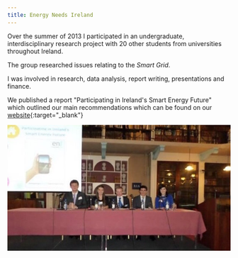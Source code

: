 ```yaml
---
title: Energy Needs Ireland
---
```


Over the summer of 2013 I participated in an undergraduate,
interdisciplinary research project with 20 other students from universities throughout
Ireland. 

The group researched issues relating to the *Smart Grid*.

I was involved in research, data analysis, report writing, presentations and finance.

We published a report "Participating in Ireland's Smart Energy Future" which outlined
our main recommendations which can be found on our [website](http://eni.ucd.ie/?page_id=36){:target="_blank"}

![Energy Needs Ireland](assets/img/work/proj-3/thumb.jpg)